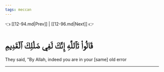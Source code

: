 ```yaml
---
tags: meccan
---
```


👈 [[12-94.md|Prev]] | [[12-96.md|Next]] 👉

# قَالُواْ تَٱللَّهِ إِنَّكَ لَفِي ضَلَٰلِكَ ٱلۡقَدِيمِ

They said, "By Allah, indeed you are in your [same] old error

---

